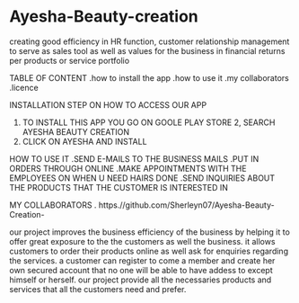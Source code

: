 # Ayesha-Beauty-creation

creating good efficiency in HR function, customer relationship  management to serve as sales tool as well as values for the business in financial returns per products or service portfolio

TABLE OF CONTENT
.how to install the app 
.how to use it
.my collaborators
.licence


INSTALLATION
 STEP ON HOW TO ACCESS OUR APP
1. TO INSTALL THIS APP YOU GO ON GOOLE PLAY STORE
2, SEARCH AYESHA BEAUTY CREATION
3. CLICK ON AYESHA AND INSTALL

HOW TO USE IT
.SEND E-MAILS TO THE BUSINESS MAILS
.PUT IN ORDERS THROUGH ONLINE 
.MAKE APPOINTMENTS WITH THE EMPLOYEES ON WHEN U NEED HAIRS DONE 
.SEND INQUIRIES ABOUT THE PRODUCTS THAT THE CUSTOMER IS INTERESTED IN

MY COLLABORATORS
. https.//github.com/Sherleyn07/Ayesha-Beauty-Creation-
 
our project improves the business efficiency of the business by helping it to offer great exposure to the the customers as well the business. it allows customers to order their products online as well ask for enquiries regarding the services. a customer can register to come a member and create her own secured account that no one will be able to have addess to except himself or herself. our project provide all the necessaries products and services that all the customers need and prefer.
